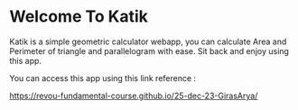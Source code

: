 # Welcome To Katik

Katik is a simple geometric calculator webapp, you can calculate Area and Perimeter of triangle and parallelogram with ease.
Sit back and enjoy using this app.

You can access this app using this link reference :

https://revou-fundamental-course.github.io/25-dec-23-GirasArya/



